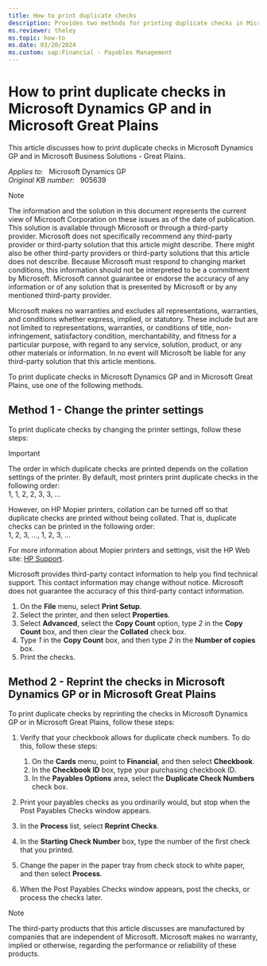 ```yaml
---
title: How to print duplicate checks
description: Provides two methods for printing duplicate checks in Microsoft Dynamics GP and in Microsoft Great Plains.
ms.reviewer: theley
ms.topic: how-to
ms.date: 03/20/2024
ms.custom: sap:Financial - Payables Management
---
```

# How to print duplicate checks in Microsoft Dynamics GP and in Microsoft Great Plains

This article discusses how to print duplicate checks in Microsoft Dynamics GP and in Microsoft Business Solutions - Great Plains.

_Applies to:_ &nbsp; Microsoft Dynamics GP  
_Original KB number:_ &nbsp; 905639

> [!NOTE]
> The information and the solution in this document represents the current view of Microsoft Corporation on these issues as of the date of publication. This solution is available through Microsoft or through a third-party provider. Microsoft does not specifically recommend any third-party provider or third-party solution that this article might describe. There might also be other third-party providers or third-party solutions that this article does not describe. Because Microsoft must respond to changing market conditions, this information should not be interpreted to be a commitment by Microsoft. Microsoft cannot guarantee or endorse the accuracy of any information or of any solution that is presented by Microsoft or by any mentioned third-party provider.
>
> Microsoft makes no warranties and excludes all representations, warranties, and conditions whether express, implied, or statutory. These include but are not limited to representations, warranties, or conditions of title, non-infringement, satisfactory condition, merchantability, and fitness for a particular purpose, with regard to any service, solution, product, or any other materials or information. In no event will Microsoft be liable for any third-party solution that this article mentions.

To print duplicate checks in Microsoft Dynamics GP and in Microsoft Great Plains, use one of the following methods.

## Method 1 - Change the printer settings

To print duplicate checks by changing the printer settings, follow these steps:

> [!IMPORTANT]
> The order in which duplicate checks are printed depends on the collation settings of the printer. By default, most printers print duplicate checks in the following order:  
> 1, 1, 2, 2, 3, 3, ...
>
> However, on HP Mopier printers, collation can be turned off so that duplicate checks are printed without being collated. That is, duplicate checks can be printed in the following order:  
> 1, 2, 3, ..., 1, 2, 3, ...

For more information about Mopier printers and settings, visit the HP Web site: [HP Support](https://www8.hp.com/sg/en/home.html).

Microsoft provides third-party contact information to help you find technical support. This contact information may change without notice. Microsoft does not guarantee the accuracy of this third-party contact information.  

1. On the **File** menu, select **Print Setup**.
2. Select the printer, and then select **Properties**.
3. Select **Advanced**, select the **Copy Count** option, type *2* in the **Copy Count** box, and then clear the **Collated** check box.
4. Type *1* in the **Copy Count** box, and then type *2* in the **Number of copies** box.
5. Print the checks.

## Method 2 - Reprint the checks in Microsoft Dynamics GP or in Microsoft Great Plains

To print duplicate checks by reprinting the checks in Microsoft Dynamics GP or in Microsoft Great Plains, follow these steps:

1. Verify that your checkbook allows for duplicate check numbers. To do this, follow these steps:

   1. On the **Cards** menu, point to **Financial**, and then select **Checkbook**.
   2. In the **Checkbook ID** box, type your purchasing checkbook ID.
   3. In the **Payables Options** area, select the **Duplicate Check Numbers** check box.

2. Print your payables checks as you ordinarily would, but stop when the Post Payables Checks window appears.
3. In the **Process** list, select **Reprint Checks**.
4. In the **Starting Check Number** box, type the number of the first check that you printed.
5. Change the paper in the paper tray from check stock to white paper, and then select **Process**.
6. When the Post Payables Checks window appears, post the checks, or process the checks later.

> [!NOTE]
> The third-party products that this article discusses are manufactured by companies that are independent of Microsoft. Microsoft makes no warranty, implied or otherwise, regarding the performance or reliability of these products.
